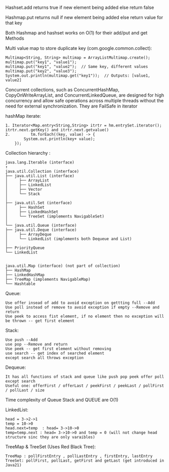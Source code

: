 Hashset.add returns true if new element being added else return false 

Hashmap.put returns null if new element being added else return value for that key

Both Hashmap and hashset works on O(1) for their add/put and get Methods

Multi value map to store duplicate key (com.google.common.collect):

    Multimap<String, String> multimap = ArrayListMultimap.create();
    multimap.put("key1", "value1");
    multimap.put("key1", "value2");  // Same key, different values
    multimap.put("key2", "value3");
    System.out.println(multimap.get("key1"));  // Outputs: [value1, value2]

Concurrent collections, such as ConcurrentHashMap, CopyOnWriteArrayList, and ConcurrentLinkedQueue, 
are designed for high concurrency and allow safe operations across multiple threads without the need for 
external synchronization. They are FailSafe in iterator

hashMap iterate: 

    1. Iterator<Map.entry<String,String> itrtr = hm.entrySet.iterator(); itrtr.next.getKey() and itrtr.next.getvalue()
    2.         tm.forEach((key, value) -> {
            System.out.println(key+ value);
        });


Collection hierarchy : 

    java.lang.Iterable (interface)
    ↑
    java.util.Collection (interface)
    ├── java.util.List (interface)
    │     ├── ArrayList
    │     ├── LinkedList
    │     ├── Vector
    │     └── Stack
    │
    ├── java.util.Set (interface)
    │     ├── HashSet
    │     ├── LinkedHashSet
    │     └── TreeSet (implements NavigableSet)
    │
    └── java.util.Queue (interface)
    ├── java.util.Deque (interface)
    │     ├── ArrayDeque
    │     └── LinkedList (implements both Dequeue and List)
    │
    ├── PriorityQueue
    └── LinkedList


    java.util.Map (interface) (not part of collection)
    ├── HashMap
    ├── LinkedHashMap
    ├── TreeMap (implements NavigableMap)
    └── Hashtable



Queue:

    Use offer insead of add to avoid exception on gettting full --Add
    Use poll instead of remove to avoid exception if empty --Remove and return
    Use peek to access fist element, if no element then no exception will be thrown -- get first element

Stack:

    Use push --Add
    use pop --Remove and return
    Use peek -- get first element without removing 
    use search -- get index of searched element 
    except search all throws exception

Dequeue: 

    It has all functions of stack and queue like push pop peek offer poll except search
    Useful one: offerFirst / offerLast / peekFirst / peekLast / pollFirst / pollLast / size
    
Time complexity of Queue Stack and QUEUE are O(1) 

LinkedList: 

    head = 3->2->1
    temp = 10->0
    head.next=temp  : head= 3->10->0
    temp=temp.next : head= 3->10->0 and temp = 0 (will not change head structure sinc they are only varaibles)

TreeMap & TreeSet (Uses Red Black Tree): 

    TreeMap : pollFirstEntry , pollLastEntry , firstEntry, lastEntry
    TreeSet: pollFirst, pollLast, getFirst and getLast (get introduced in Java21)